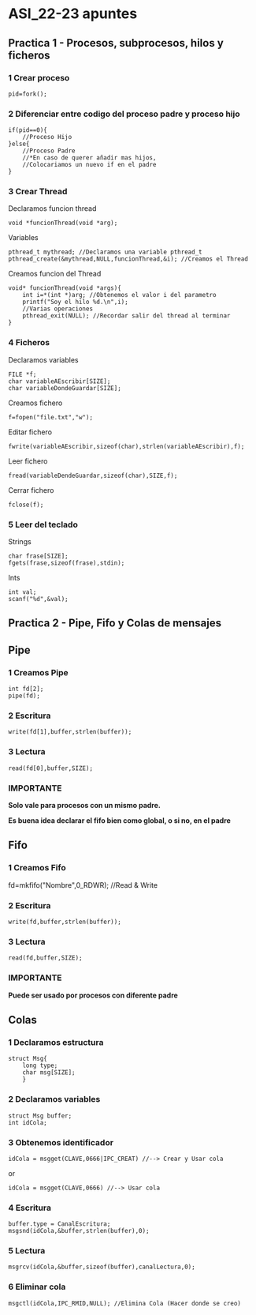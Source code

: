# ASI_22-23 apuntes

## Practica 1 - Procesos, subprocesos, hilos y ficheros

### 1 Crear proceso

```
pid=fork();
```

### 2 Diferenciar entre codigo del proceso padre y proceso hijo

```
if(pid==0){
	//Proceso Hijo
}else{
	//Proceso Padre
	//*En caso de querer añadir mas hijos,
	//Colocariamos un nuevo if en el padre
}
```

### 3 Crear Thread


Declaramos funcion thread

```
void *funcionThread(void *arg);
```

Variables
```
pthread_t mythread; //Declaramos una variable pthread_t
pthread_create(&mythread,NULL,funcionThread,&i); //Creamos el Thread
```

Creamos funcion del Thread

```
void* funcionThread(void *args){
	int i=*(int *)arg; //Obtenemos el valor i del parametro
	printf("Soy el hilo %d.\n",i);
	//Varias operaciones
	pthread_exit(NULL); //Recordar salir del thread al terminar
}
```

### 4 Ficheros

Declaramos variables
```
FILE *f;
char variableAEscribir[SIZE];
char variableDondeGuardar[SIZE];
```

Creamos fichero

```
f=fopen("file.txt","w");
```

Editar fichero
```
fwrite(variableAEscribir,sizeof(char),strlen(variableAEscribir),f);
```

Leer fichero
```
fread(variableDendeGuardar,sizeof(char),SIZE,f);
```

Cerrar fichero
```
fclose(f);
```

### 5 Leer del teclado

Strings
```
char frase[SIZE];
fgets(frase,sizeof(frase),stdin);
```

Ints
```
int val;
scanf("%d",&val);
```

## Practica 2 - Pipe, Fifo y Colas de mensajes

## Pipe

### 1 Creamos Pipe
```
int fd[2];
pipe(fd);
```


### 2 Escritura
```
write(fd[1],buffer,strlen(buffer));
```

### 3 Lectura
```
read(fd[0],buffer,SIZE);
```


### IMPORTANTE

**Solo vale para procesos con un mismo padre.**

**Es buena idea declarar el fifo bien como global, o si no, en el padre**


## Fifo

### 1 Creamos Fifo

fd=mkfifo("Nombre",0_RDWR); //Read & Write

### 2 Escritura
```
write(fd,buffer,strlen(buffer));
```

### 3 Lectura
```
read(fd,buffer,SIZE);
```

### IMPORTANTE
**Puede ser usado por procesos con diferente padre**


## Colas


### 1 Declaramos estructura
```
struct Msg{
	long type;
	char msg[SIZE];
	}
```

### 2 Declaramos variables
```
struct Msg buffer;
int idCola;
```

### 3 Obtenemos identificador
```
idCola = msgget(CLAVE,0666|IPC_CREAT) //--> Crear y Usar cola
```

or

```
idCola = msgget(CLAVE,0666) //--> Usar cola
```

### 4 Escritura
```
buffer.type = CanalEscritura;
msgsnd(idCola,&buffer,strlen(buffer),0);
```

### 5 Lectura
```
msgrcv(idCola,&buffer,sizeof(buffer),canalLectura,0);
```

### 6 Eliminar cola
```
msgctl(idCola,IPC_RMID,NULL); //Elimina Cola (Hacer donde se creo)
```


